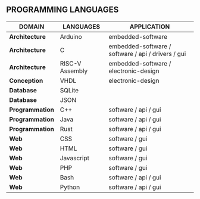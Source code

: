 ## PROGRAMMING LANGUAGES

|DOMAIN|LANGUAGES|APPLICATION|
|------|---------|-----------|
|**Architecture**|Arduino|embedded-software|
|**Architecture**|C|embedded-software / software / api / drivers / gui|
|**Architecture**|RISC-V Assembly|embedded-software / electronic-design|
|**Conception**|VHDL|electronic-design|
|**Database**|SQLite|
|**Database**|JSON|
|**Programmation**|C++|software / api / gui|
|**Programmation**|Java|software / api / gui|
|**Programmation**|Rust|software / api / gui|
|**Web**|CSS|software / gui|
|**Web**|HTML|software / gui|
|**Web**|Javascript|software / gui|
|**Web**|PHP|software / gui|
|**Web**|Bash|software / api / gui|
|**Web**|Python|software / api / gui|
